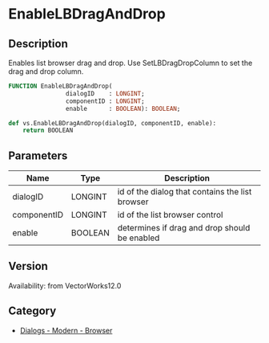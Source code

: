 # EnableLBDragAndDrop

## Description
Enables list browser drag and drop.  Use SetLBDragDropColumn to set the drag and drop column.

```pascal
FUNCTION EnableLBDragAndDrop(
				dialogID    : LONGINT;
				componentID : LONGINT;
				enable      : BOOLEAN): BOOLEAN;
```

```python
def vs.EnableLBDragAndDrop(dialogID, componentID, enable):
    return BOOLEAN
```

## Parameters
|Name|Type|Description|
|---|---|---|
|dialogID|LONGINT|id of the dialog that contains the list browser|
|componentID|LONGINT|id of the list browser control|
|enable|BOOLEAN|determines if drag and drop should be enabled|

## Version
Availability: from VectorWorks12.0

## Category
* [Dialogs - Modern - Browser](../Categories/Dialogs%20-%20Modern%20-%20Browser.md)
